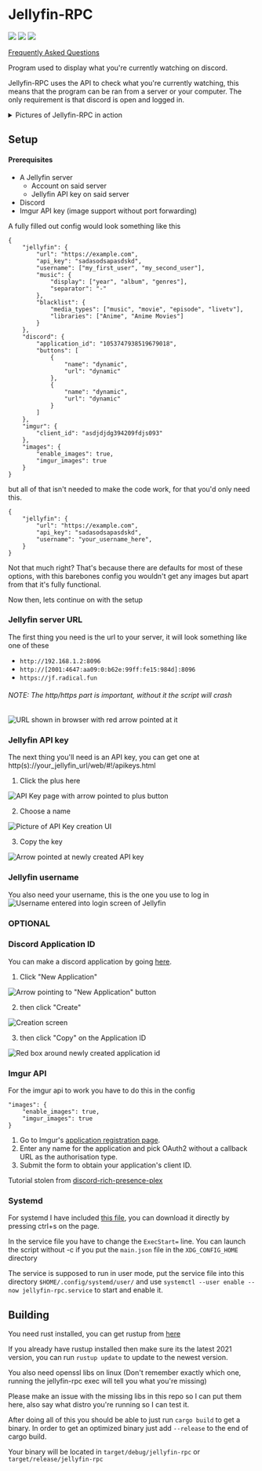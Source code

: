 # Jellyfin-RPC

<img src="https://shields.io/github/license/radiicall/jellyfin-rpc?color=purple"/> <img src="https://shields.io/github/v/tag/Radiicall/jellyfin-rpc"/> <img src="https://shields.io/github/downloads/radiicall/jellyfin-rpc/total"/>

[Frequently Asked Questions](FAQ.md)

Program used to display what you're currently watching on discord.

Jellyfin-RPC uses the API to check what you're currently watching, this means that the program can be ran from a server or your computer. The only requirement is that discord is open and logged in.

<details>
  <summary>Pictures of Jellyfin-RPC in action</summary>
Example Movie:

![image](https://user-images.githubusercontent.com/66682497/213467832-5eb6b0a0-1b83-47db-bf00-48c0e739aec4.png)

Example Series:

![image](https://user-images.githubusercontent.com/66682497/213467669-8375841d-b846-4afe-8bd3-0b09f4c7f2ad.png)

Example Music:

![image](https://user-images.githubusercontent.com/66682497/228037565-56991219-2630-4da0-ae5a-b1fa904985de.png)

Example Live TV:

![image](https://user-images.githubusercontent.com/66682497/228035872-b6cdbf0a-ec6d-49b0-b238-c5ae9298943f.png)

Terminal Output:

![image](https://user-images.githubusercontent.com/66682497/222933540-aa5f08ed-afb2-4713-8b9a-18cbaa94444b.png)

</details>

## Setup
#### Prerequisites
- A Jellyfin server
	- Account on said server
	- Jellyfin API key on said server
- Discord
- Imgur API key (image support without port forwarding)

A fully filled out config would look something like this

```
{
    "jellyfin": {
        "url": "https://example.com",
        "api_key": "sadasodsapasdskd",
        "username": ["my_first_user", "my_second_user"],
        "music": {
            "display": ["year", "album", "genres"],
            "separator": "-"
        },
        "blacklist": {
            "media_types": ["music", "movie", "episode", "livetv"],
            "libraries": ["Anime", "Anime Movies"]
        }
    },
    "discord": {
        "application_id": "1053747938519679018",
        "buttons": [
            {
                "name": "dynamic",
                "url": "dynamic"
            },
            {
                "name": "dynamic",
                "url": "dynamic"
            }
        ]
    },
    "imgur": {
        "client_id": "asdjdjdg394209fdjs093"
    },
    "images": {
        "enable_images": true,
        "imgur_images": true
    }
}
```


but all of that isn't needed to make the code work, for that you'd only need this.

```
{
	"jellyfin": {
        "url": "https://example.com",
        "api_key": "sadasodsapasdskd",
        "username": "your_username_here",
    }
}
```

Not that much right? That's because there are defaults for most of these options, with this barebones config you wouldn't get any images but apart from that it's fully functional.

Now then, lets continue on with the setup

### Jellyfin server URL
The first thing you need is the url to your server, it will look something like one of these
- `http://192.168.1.2:8096`
- `http://[2001:4647:aa09:0:b62e:99ff:fe15:984d]:8096`
- `https://jf.radical.fun`
###### NOTE: The http/https part is important, without it the script will crash

![URL shown in browser with red arrow pointed at it](https://github.com/Radiicall/jellyfin-rpc/assets/66682497/d3c11318-1b24-4f50-b36b-119d60ea59ed)

### Jellyfin API key
The next thing you'll need is an API key, you can get one at
http(s)://your_jellyfin_url/web/#!/apikeys.html

1. Click the plus here

![API Key page with arrow pointed to plus button](https://github.com/Radiicall/jellyfin-rpc/assets/66682497/6dc2492f-4c95-487a-96e2-dd11ce89f520)

2. Choose a name

![Picture of API Key creation UI](https://github.com/Radiicall/jellyfin-rpc/assets/66682497/fed20047-d285-4d6a-912e-abcfc2a1991c)

3. Copy the key

![Arrow pointed at newly created API key](https://github.com/Radiicall/jellyfin-rpc/assets/66682497/da494f07-7414-4683-8a2b-00cc02cb2930)

### Jellyfin username
You also need your username, this is the one you use to log in
![Username entered into login screen of Jellyfin](https://github.com/Radiicall/jellyfin-rpc/assets/66682497/8cefb179-4ed4-418c-9ea0-b60702aede17)

### OPTIONAL

### Discord Application ID
You can make a discord application by going <a href="https://discord.com/developers/applications">here</a>.

1. Click "New Application"

![Arrow pointing to "New Application" button](https://github.com/Radiicall/jellyfin-rpc/assets/66682497/b3cbce7e-0eca-4a8a-98f2-a0f9f3e25c8d)

2. then click "Create"

![Creation screen](https://github.com/Radiicall/jellyfin-rpc/assets/66682497/f784fb96-0ff6-410d-a041-76c614a1ce08)

3. then click "Copy" on the Application ID

![Red box around newly created application id](https://github.com/Radiicall/jellyfin-rpc/assets/66682497/2d1733eb-738b-4494-b3e7-35d991b49c2e)

### Imgur API
For the imgur api to work you have to do this in the config
```
"images": {
    "enable_images": true,
    "imgur_images": true
}
```

1. Go to Imgur's [application registration page](https://api.imgur.com/oauth2/addclient).
2. Enter any name for the application and pick OAuth2 without a callback URL as the authorisation type.
3. Submit the form to obtain your application's client ID.

Tutorial stolen from <a href="https://github.com/phin05/discord-rich-presence-plex#obtaining-an-imgur-client-id">discord-rich-presence-plex</a>

### Systemd

For systemd I have included <a href="https://raw.githubusercontent.com/Radiicall/jellyfin-rpc/main/scripts/jellyfin-rpc.service">this file</a>, you can download it directly by pressing ctrl+s on the page.

In the service file you have to change the `ExecStart=` line. You can launch the script without -c if you put the `main.json` file in the `XDG_CONFIG_HOME` directory

The service is supposed to run in user mode, put the service file into this directory `$HOME/.config/systemd/user/` and use `systemctl --user enable --now jellyfin-rpc.service` to start and enable it.

## Building
You need rust installed, you can get rustup from <a href="https://rustup.rs/">here</a>

If you already have rustup installed then make sure its the latest 2021 version, you can run `rustup update` to update to the newest version.

You also need openssl libs on linux (Don't remember exactly which one, running the jellyfin-rpc exec will tell you what you're missing)

Please make an issue with the missing libs in this repo so I can put them here, also say what distro you're running so I can test it.

After doing all of this you should be able to just run `cargo build` to get a binary.
In order to get an optimized binary just add `--release` to the end of cargo build.

Your binary will be located in `target/debug/jellyfin-rpc` or `target/release/jellyfin-rpc`
